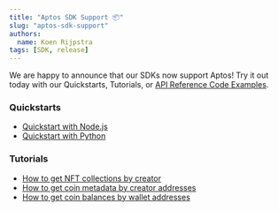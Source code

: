 ```yaml
---
title: "Aptos SDK Support 📦"
slug: "aptos-sdk-support"
authors:
  name: Koen Rijpstra
tags: [SDK, release]
---
```


We are happy to announce that our SDKs now support Aptos! Try it out today with our Quickstarts, Tutorials, or [API Reference Code Examples]().

### Quickstarts

- [Quickstart with Node.js]()
- [Quickstart with Python]()

### Tutorials

- [How to get NFT collections by creator]()
- [How to get coin metadata by creator addresses]()
- [How to get coin balances by wallet addresses]()
